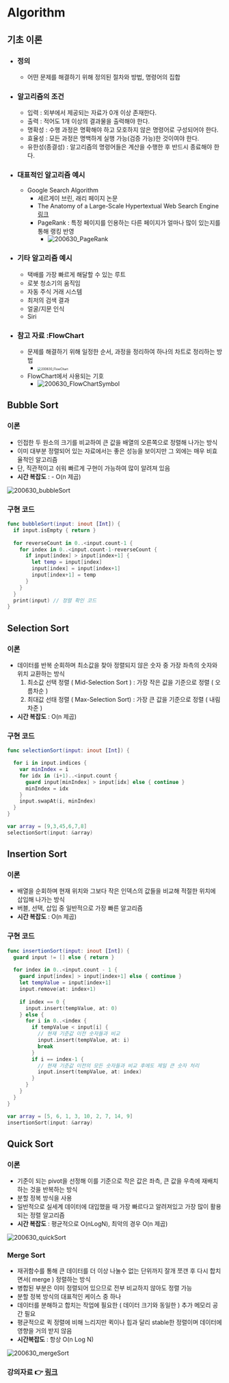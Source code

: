 # Algorithm

## 기초 이론

- ### 정의

  - 어떤 문제를 해결하기 위해 정의된 절차와 방법, 명령어의 집합

- ### 알고리즘의 조건

  - 입력 : 외부에서 제공되는 자료가 0개 이상 존재한다.
  - 출력 : 적어도 1개 이상의 결과물을 출력해야 한다.
  - 명확성 : 수행 과정은 명확해야 하고 모호하지 않은 명령어로 구성되어야 한다.
  - 효율성 : 모든 과정은 명백하게 실행 가능(검증 가능)한 것이여야 한다.
  - 유한성(종결성) : 알고리즘의 명령어들은 계산을 수행한 후 반드시 종료해야 한다.

- ### 대표적인 알고리즘 예시

  - Google Search Algorithm
    - 세르게이 브린, 래리 페이지 논문
    - The Anatomy of a Large-Scale Hypertextual Web Search Engine [링크](http://infolab.stanford.edu/~backrub/google.html)
    - PageRank : 특정 페이지를 인용하는 다른 페이지가 얼마나 많이 있는지를 통해 랭킹 반영
      - ![200630_PageRank](../image/200630/200630_PageRank.png)

  

- ### 기타 알고리즘 예시

  - 택배를 가장 빠르게 해달할 수 있는 루트
  - 로봇 청소기의 움직임
  - 자동 주식 거래 시스템
  - 최저의 검색 결과
  - 얼굴/지문 인식
  -  Siri

- ### 참고 자료 :FlowChart

  - 문제를 해결하기 위해 일정한 순서, 과정을 정리하여 하나의 차트로 정리하는 방법
    - <img src="../image/200630/200630_FlowChart.png" alt="200630_FlowChart" style="zoom:50%;" />
  - FlowChart에서 사용되는 기호
    - ![200630_FlowChartSymbol](../image/200630/200630_FlowChartSymbol.png)



## Bubble Sort

### 이론

- 인접한 두 원소의 크기를 비교하여 큰 값을 배열의 오른쪽으로 정렬해 나가는 방식
- 이미 대부분 정렬되어 있는 자료에서는 좋은 성능을 보이지만 그 외에는 매우 비효율적인 알고리즘
- 단, 직관적이고 쉬워 빠르게 구현이 가능하여 많이 알려져 있음
- **시간 복잡도** : -  O(n 제곱) 

![200630_bubbleSort](../image/200630/200630_bubbleSort.png)

### 구현 코드

```swift
func bubbleSort(input: inout [Int]) {
  if input.isEmpty { return }
  
  for reverseCount in 0..<input.count-1 {
    for index in 0..<input.count-1-reverseCount {
      if input[index] > input[index+1] {
        let temp = input[index]
        input[index] = input[index+1]
        input[index+1] = temp
      }
    }
  }
  print(input) // 정렬 확인 코드
}
```



## Selection Sort

### 이론

- 데이터를 반복 순회하며 최소값을 찾아 정렬되지 않은 숫자 중 가장 좌측의 숫자와 위치 교환하는 방식
  1. 최소값 선택 정렬 ( Mid-Selection Sort ) :  가장 작은 값을 기준으로 정렬 ( 오름차순 )
  2. 최대값 선태 정렬 ( Max-Selection Sort) :  가장 큰 값을 기준으로 정렬 ( 내림차준 )
- **시간 복잡도** : O(n 제곱)

### 구현 코드

```swift
func selectionSort(input: inout [Int]) {

  for i in input.indices {
    var minIndex = i
    for idx in (i+1)..<input.count {
      guard input[minIndex] > input[idx] else { continue }
      minIndex = idx
    }
    input.swapAt(i, minIndex)
  }
}

var array = [9,3,45,6,7,8]
selectionSort(input: &array)
```



## Insertion Sort

### 이론 

- 배열을 순회하며 현재 위치와 그보다 작은 인덱스의 값들을 비교해 적절한 위치에 삽입해 나가는 방식
- 버블, 선택, 삽입 중 일반적으로 가장 빠른 알고리즘
- **시간 복잡도** : O(n 제곱)

### 구현 코드

```swift
func insertionSort(input: inout [Int]) {
  guard input != [] else { return }
  
  for index in 0..<input.count - 1 {
    guard input[index] > input[index+1] else { continue }
    let tempValue = input[index+1]
    input.remove(at: index+1)
    
    if index == 0 {
      input.insert(tempValue, at: 0)
    } else {
      for i in 0..<index {
        if tempValue < input[i] {
          // 현재 기준값 이전 숫자들과 비교
          input.insert(tempValue, at: i)
          break
        }
        if i == index-1 {
          // 현재 기준값 이전의 모든 숫자들과 비교 후에도 제일 큰 숫자 처리
          input.insert(tempValue, at: index)
        }
      }
    }
  }
}

var array = [5, 6, 1, 3, 10, 2, 7, 14, 9]
insertionSort(input: &array)
```



## Quick Sort

### 이론

- 기준이 되는 pivot을 선정해 이를 기준으로 작은 값은 좌측, 큰 값을 우측에 재배치하는 것을 반복하는 방식
- 분할 정복 방식을 사용
- 일반적으로 실세계 데이터에 대입했을 때 가장 빠르다고 알려져있고 가장 많이 활용되는 정렬 알고리즘
- **시간 복잡도** : 평균적으로 O(nLogN), 최악의 경우 O(n 제곱)  

![200630_quickSort](../image/200630/200630_quickSort.png)





### Merge Sort

-  재귀함수를 통해 큰 데이터를 더 이상 나눌수 없는 단위까지 잘개 쪼갠 후 다시 합치면서( merge ) 정렬하는 방식
- 병합된 부분은 이미 정렬되어 있으므로 전부 비교하지 않아도 정렬 가능
- 분할 정복 방식의 대표적인 케이스 중 하나
- 데이터를 분해하고 합치는 작업에 필요한 ( 데이터 크기와 동일한 ) 추가 메모리 공간 필요
- 평균적으로 퀵 정렬에 비해 느리지만 퀵이나 힙과 달리 stable한 정렬이며 데이터에 영향을 거의 받지 않음
- **시간복잡도** : 항상 O(n Log N)

![200630_mergeSort](../image/200630/200630_mergeSort.png)



### 강의자료 :point_right: [링크](../LectureNode/Algorithm.pdf)

